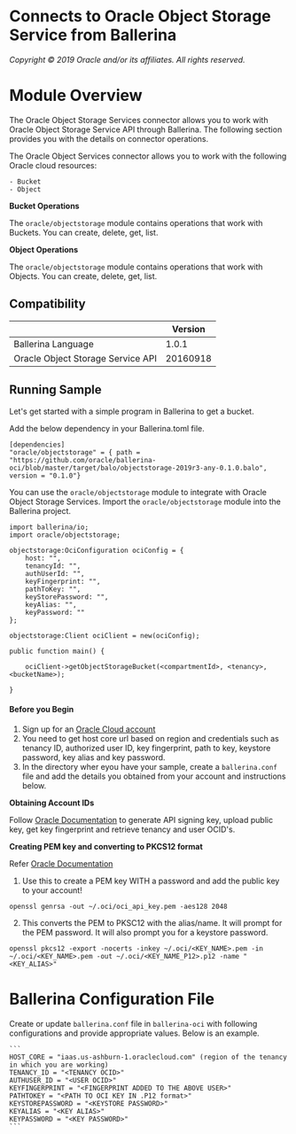 # Connects to Oracle Object Storage Service from Ballerina

*Copyright © 2019 Oracle and/or its affiliates. All rights reserved.*

# Module Overview

The Oracle Object Storage Services connector allows you to work with Oracle Object Storage Service API through Ballerina. The following section provides you with the details on connector operations.

The Oracle Object Services connector allows you to work with the following Oracle cloud resources:
```
- Bucket
- Object
```

**Bucket Operations**

The `oracle/objectstorage` module contains operations that work with Buckets. You can create, delete, get, list.

**Object Operations**

The `oracle/objectstorage` module contains operations that work with Objects. You can create, delete, get, list.

## Compatibility

<table>
<thead>
	<tr>
		<th></th>
		<th>Version</th>
	</tr>
</thead>
<tbody>
	<tr>
		<td>Ballerina Language</td>
		<td>1.0.1 </td>
	</tr>
    <tr>
		<td>Oracle Object Storage Service API</td>
		<td>20160918</td>
	</tr>
</tbody>
</table>

## Running Sample

Let's get started with a simple program in Ballerina to get a bucket.

Add the below dependency in your Ballerina.toml file.

```
[dependencies]
"oracle/objectstorage" = { path = "https://github.com/oracle/ballerina-oci/blob/master/target/balo/objectstorage-2019r3-any-0.1.0.balo", version = "0.1.0"}
```

You can use the `oracle/objectstorage` module to integrate with Oracle Object Storage Services. Import the `oracle/objectstorage` module into the Ballerina project.

```ballerina
import ballerina/io;
import oracle/objectstorage;

objectstorage:OciConfiguration ociConfig = {
    host: "",
    tenancyId: "",
    authUserId: "",
    keyFingerprint: "",
    pathToKey: "",
    keyStorePassword: "",
    keyAlias: "",
    keyPassword: ""
};
   
objectstorage:Client ociClient = new(ociConfig);

public function main() {

    ociClient->getObjectStorageBucket(<compartmentId>, <tenancy>, <bucketName>);

}
```

#### Before you Begin

1. Sign up for an [Oracle Cloud account](https://myservices.us.oraclecloud.com/mycloud/signup?sourceType=_ref_coc-asset-opcSignIn&language=en)
2. You need to get host core url based on region and credentials such as tenancy ID, authorized user ID, key fingerprint, path to key, keystore password, key alias and key password.
3. In the directory wher eyou have your sample, create a `ballerina.conf` file and add the details you obtained from your account and instructions below.

**Obtaining Account IDs**

Follow [Oracle Documentation](https://docs.cloud.oracle.com/iaas/Content/API/Concepts/apisigningkey.htm) to generate API signing key, upload public key, get key fingerprint and retrieve tenancy and user OCID's. 

**Creating PEM key and converting to PKCS12 format**

Refer [Oracle Documentation](https://docs.cloud.oracle.com/iaas/Content/API/Concepts/apisigningkey.htm#How3)

1. Use this to create a PEM key WITH a password and add the public key to your account!

```openssl genrsa -out ~/.oci/oci_api_key.pem -aes128 2048```


2. This converts the PEM to PKSC12 with the alias/name. It will prompt for the PEM password. It will also prompt you for a keystore password.

```openssl pkcs12 -export -nocerts -inkey ~/.oci/<KEY_NAME>.pem -in ~/.oci/<KEY_NAME>.pem -out ~/.oci/<KEY_NAME_P12>.p12 -name "<KEY_ALIAS>"```

# Ballerina Configuration File
Create or update `ballerina.conf` file in `ballerina-oci` with following configurations and provide appropriate values. Below is an example.

    ```
    HOST_CORE = "iaas.us-ashburn-1.oraclecloud.com" (region of the tenancy in which you are working)
    TENANCY_ID = "<TENANCY OCID>"
    AUTHUSER_ID = "<USER OCID>"
    KEYFINGERPRINT = "<FINGERPRINT ADDED TO THE ABOVE USER>"
    PATHTOKEY = "<PATH TO OCI KEY IN .P12 format>"
    KEYSTOREPASSWORD = "<KEYSTORE PASSWORD>"
    KEYALIAS = "<KEY ALIAS>"
    KEYPASSWORD = "<KEY PASSWORD>"
    ```